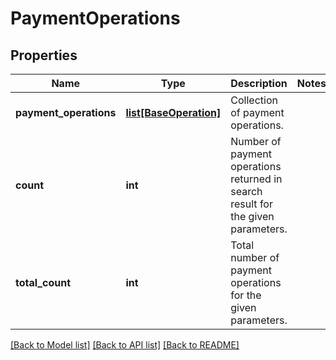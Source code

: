 # PaymentOperations

## Properties
Name | Type | Description | Notes
------------ | ------------- | ------------- | -------------
**payment_operations** | [**list[BaseOperation]**](BaseOperation.md) | Collection of payment operations. | 
**count** | **int** | Number of payment operations returned in search result for the given parameters. | 
**total_count** | **int** | Total number of payment operations for the given parameters. | 

[[Back to Model list]](../README.md#documentation-for-models) [[Back to API list]](../README.md#documentation-for-api-endpoints) [[Back to README]](../README.md)


